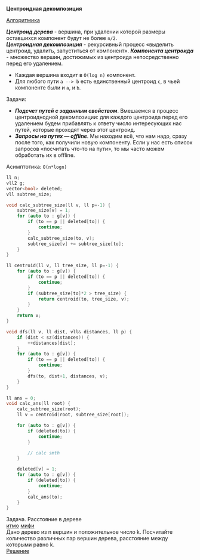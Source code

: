 **Центроидная декомпозиция**

[Алгоритмика](https://algorithmica.org/ru/centroid)

***Центроид дерева*** - вершина, при удалении которой размеры оставшихся компонент будут не более `n/2`.\
***Центроидная декомпозиция*** - рекурсивный процесс «выделить центроид, удалить, запуститься от компонент».
***Компонента центроида*** - множество вершин, достижимых из центроида непосредственно перед его удалением.

- Каждая вершина входит в `O(log n)` компонент.
- Для любого пути `a --> b` есть единственный центроид `c`, в чьей компоненте были и `a`, и `b`.

Задачи:
- ***Подсчет путей с заданным свойством***. Вмешаемся в процесс центроиднодной декомпозиции: для каждого центроида перед его удалением будем прибавлять к ответу число интересующих нас путей, которые проходят через этот центроид.
- ***Запросы на путях — offline***. Мы находим всё, что нам надо, сразу после того, как получили новую компоненту. Если у нас есть список запросов «посчитать что-то на пути», то мы часто можем обработать их в offline.

Асимптотика: `O(n*logn)`
```cpp
ll n;
vll2 g;
vector<bool> deleted;
vll subtree_size;

void calc_subtree_size(ll v, ll p=-1) {
    subtree_size[v] = 1;
    for (auto to : g[v]) {
        if (to == p || deleted[to]) {
            continue;
        }
        calc_subtree_size(to, v);
        subtree_size[v] += subtree_size[to];
    }
}

ll centroid(ll v, ll tree_size, ll p=-1) {
    for (auto to : g[v]) {
        if (to == p || deleted[to]) {
            continue;
        }
        if (subtree_size[to]*2 > tree_size) {
            return centroid(to, tree_size, v);
        }
    }
    return v;
}

void dfs(ll v, ll dist, vll& distances, ll p) {
    if (dist < sz(distances)) {
        ++distances[dist];
    }
    for (auto to : g[v]) {
        if (to == p || deleted[to]) {
            continue;
        }
        dfs(to, dist+1, distances, v);
    }
}

ll ans = 0;
void calc_ans(ll root) {
    calc_subtree_size(root);
    ll v = centroid(root, subtree_size[root]);

    for (auto to : g[v]) {
        if (deleted[to]) {
            continue;
        }

        // calc smth
    }

    deleted[v] = 1;
    for (auto to : g[v]) {
        if (deleted[to]) {
            continue;
        }
        calc_ans(to);
    }
}

```

Задача. Расстояние в дереве\
[итмо](https://codeforces.com/group/6QVazHPgRF/contest/351702/problem/A)
[мифи](https://codeforces.com/group/lTkkazGqHJ/contest/513285/problem/A)\
Дано дерево из n вершин и положительное число k. Посчитайте количество различных пар вершин дерева, расстояние между которыми равно k.\
[Решение](cnt_k_paths.cpp)
